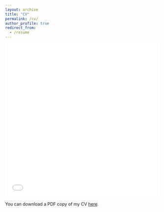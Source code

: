 ```yaml
---
layout: archive
title: "CV"
permalink: /cv/
author_profile: true
redirect_from:
  - /resume
---
```


<iframe src="/files/Jardine_CV.pdf" width="100%" height="500" frameborder="no" border="0" marginwidth="0" marginheight="0"></iframe>

You can download a PDF copy of my CV [here](/files/Jardine_CV.pdf).
